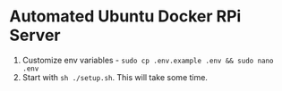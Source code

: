 # Automated Ubuntu Docker RPi Server

1. Customize env variables - `sudo cp .env.example .env && sudo nano .env`
1. Start with `sh ./setup.sh`. This will take some time.

